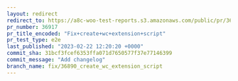 ```yaml
---
layout: redirect
redirect_to: https://a8c-woo-test-reports.s3.amazonaws.com/public/pr/36917/e2e/index.html
pr_number: 36917
pr_title_encoded: "Fix+create+wc+extension+script"
pr_test_type: e2e
last_published: "2023-02-22 12:20:20 +0000"
commit_sha: 31bcf3fcef6353ffa071d7650577f37e77146399
commit_message: "Add changelog"
branch_name: fix/36890_create_wc_extension_script
---
```

